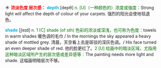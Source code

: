 ☀ <font color="red">**浓淡色度 层次感：**</font>
<font color="sky blue">**depth**</font> [depθ] 
<font color="rgb(227, 108, 9)">n. [U]（一种颜色的）浓度或强度：</font>Strong light will affect the depth of colour of your carpets. 强烈的阳光会使地毯退色。

<font color="sky blue">**shade**</font> [ʃeɪd] 
<font color="rgb(227, 108, 9)">n. 1 [C] shade (of sth) 色彩的浓淡或深浅，也可称为色度：</font>towels in warm shades 暖色调的毛巾 / In the mornings the sky appeared a heavy shade of mottled grey. 清晨，天空看上去是斑驳的深灰色调。/ His face turned an even deeper shade of red. 他的脸更红了。<font color="rgb(227, 108, 9)">2 [U] 绘画中的暗淡区域，尤指用这种暗淡区域所产生的层次感或差异感等：</font>The painting needs more light and shade. 这幅画明暗层次不够。
